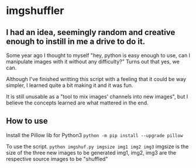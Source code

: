 # imgshuffler
## I had an idea, seemingly random and creative enough to instill in me a drive to do it.

Some year ago I thought to myself "hey, python is easy enough to use, can I manipulate images with it without any difficulty?" 
Turns out that yes, we can. 

Although I've finished writting this script with a feeling that it could be way simpler, I learned quite a bit making it and it was fun.

It is still unusable as a "tool to mix images' channels into new images", but I believe the concepts learned are what mattered in the end.

## How to use

Install the Pillow lib for Python3 
  `python -m pip install --upgrade pillow`

To use the script. 
  `python imgshuf.py imgsize img1 img2 img3`
  imgsize is the size of the three new images to be generated
  img1, img2, img3 are the respective source images to be "shuffled" 
